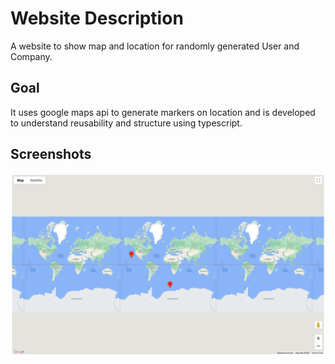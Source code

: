 # Website Description

A website to show map and location for randomly generated User and Company.

## Goal

It uses google maps api to generate markers on location and is developed to understand reusability and structure using typescript.

## Screenshots

![Homepage](/screenshot/1.png "Map")
